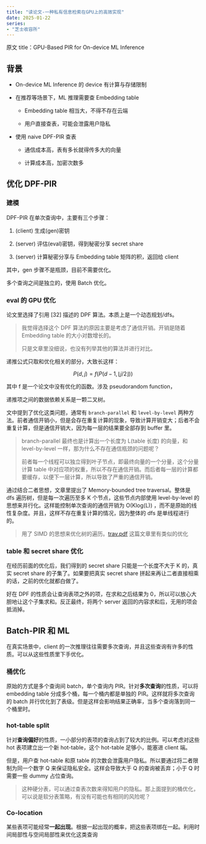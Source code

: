 ```yaml
---
title: "读论文-一种私有信息检索在GPU上的高效实现"
date: 2025-01-22
series: 
- "芝士收容所"
---
```


原文 title：GPU-Based PIR for On-device ML Inference
## 背景

- On-device ML Inference 的 device 有计算与存储限制
    
- 在推荐等场景下，ML 推理需要查 Embedding table
    
    - Embedding table 相当大，不得不存在云端
        
    - 用户直接查表，可能会泄露用户隐私
        
- 使用 naive DPF-PIR 查表
    
    - 通信成本高，表有多长就得传多大的向量
        
    - 计算成本高，加密次数多
        

## 优化 DPF-PIR

### 建模

DPF-PIR 在单次查询中，主要有三个步骤：

1. (client) 生成(gen)密钥
    
2. (server) 评估(eval)密钥，得到秘密分享 secret share
    
3. (server) 计算秘密分享与 Embedding table 矩阵的积，返回给 client
    

其中，gen 步骤不是瓶颈，目前不需要优化。

多个查询之间是独立的，使用 Batch 优化。

### eval 的 GPU 优化

论文里选择了引用 [32] 描述的 DPF 算法。本质上是一个动态规划/dfs。

> 我觉得选择这个 DPF 算法的原因主要是考虑了通信开销。开销是随着 Embedding table 的大小对数增长的。
> 
> 只是文章里没细说，也没有列举其他的算法并进行对比。

递推公式只取和优化相关的部分，大致长这样：

$$  
P(d,j)=f(P(d-1,\lfloor j/2\rfloor))  
$$

其中 f 是一个论文中没有优化的函数。涉及 pseudorandom function，

递推项之间的数据依赖关系是一颗二叉树。

文中提到了优化这类问题，通常有 `branch-parallel` 和 `level-by-level` 两种方法。前者通信开销小，但是会存在重复计算的现象，导致计算开销变大；后者不会重复计算，但是通信开销大，因为每一层的结果要全部存到 buffer 里。

> branch-parallel 最终也是计算出一个长度为 L(table 长度) 的向量，和 level-by-level 一样，那为什么不存在通信瓶颈的问题呢？
> 
> 前者每一个线程可以独立得到叶子节点，即最终向量的一个分量，这个分量计算 table 中对应项的权重，所以不存在通信开销。而后者每一层的计算都要缓存，以便下一层计算，所以导致了严重的通信开销。

通过结合二者思想，文章里提出了 Memory-bounded tree traversal。整体是 dfs 遍历树，但是每一次遍历至多 K 个节点，这些节点内部使用 level-by-level 的思想来并行化。这样能控制单次查询的通信开销为 O(Klog(L)) ，而不是原始的线性复杂度。并且，这样不存在重复计算的情况，因为整体的 dfs 是单线程进行的。

> 用了 SIMD 的思想来优化树的遍历。[trav.pdf](https://ics.uci.edu/~dhirschb/pubs/trav.pdf) 这篇文章里有类似的优化

### table 和 secret share 优化

在经历前面的优化后，我们得到的 secret share 只能是一个长度不大于 K 的，真实 secret share 的子集了。如果要把真实 secret share 拼起来再让二者直接相乘的话，之前的优化就都白做了。

好在 DPF 的性质会让查询表项之外的项，在求和之后结果为 0，所以可以放心大胆地让这个子集求和。反正最终，将两个 server 返回的内容求和后，无用的项会抵消掉。

## Batch-PIR 和 ML

在真实场景中，client 的一次推理往往需要多次查询，并且这些查询有许多的性质。可以从这些性质里下手优化。

### 桶优化

原始的方式是多个查询间 batch，单个查询内 PIR。针对**多次查询**的性质，可以将 embedding table 分成多个桶，每一个桶内都是单独的 PIR。这样就将多次查询的 batch 并行优化到了表级。但是这样会影响结果正确率，当多个查询落到同一个桶里时。

### hot-table split

针对**查询偏好**的性质，一小部分的表项的查询占到了较大的比例。可以考虑对这些 hot 表项建立出一个新 hot-table，这个 hot-table 足够小，能塞进 client 端。

但是，用户查 hot-table 和原 table 的次数会泄露用户隐私。所以要通过将二者限制为同一个数字 Q 来保证隐私安全。这样会导致大于 Q 的查询被丢弃；小于 Q 时需要一些 dummy 占位查询。

> 这种硬分表，可以通过查表次数来得知用户的隐私。那上面提到的桶优化，可以说是软分表策略，有没有可能也有相同的风险呢？

### Co-location

某些表项可能经常**一起出现**。根据一起出现的概率，把这些表项绑在一起。利用时间局部性与空间局部性来优化这类查询